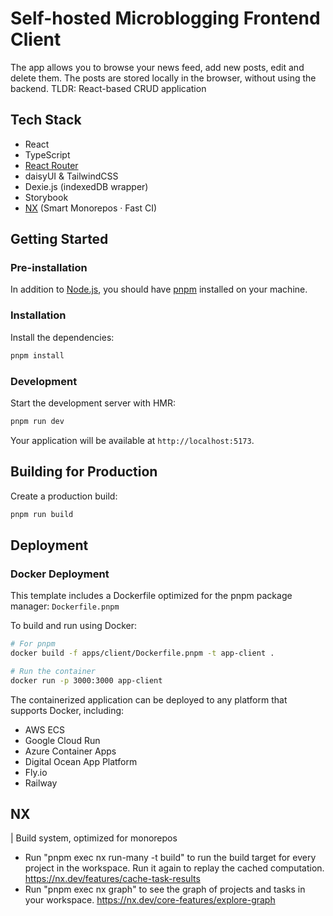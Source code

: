 # Self-hosted Microblogging Frontend Client

The app allows you to browse your news feed, add new posts, edit and delete them. The posts are stored locally in the browser, without using the backend. TLDR: React-based CRUD application

## Tech Stack

- React
- TypeScript
- [React Router](https://reactrouter.com/)
- daisyUI & TailwindCSS
- Dexie.js (indexedDB wrapper)
- Storybook
- [NX](https://nx.dev) (Smart Monorepos · Fast CI)

## Getting Started

### Pre-installation

In addition to [Node.js](https://nodejs.org/en/download/package-manager/all#fnm), you should have [pnpm](https://pnpm.io) installed on your machine.

### Installation

Install the dependencies:

```sh
pnpm install
```

### Development

Start the development server with HMR:

```sh
pnpm run dev
```

Your application will be available at `http://localhost:5173`.

## Building for Production

Create a production build:

```sh
pnpm run build
```

## Deployment

### Docker Deployment

This template includes a Dockerfile optimized for the pnpm package manager: `Dockerfile.pnpm`

To build and run using Docker:

```sh
# For pnpm
docker build -f apps/client/Dockerfile.pnpm -t app-client .

# Run the container
docker run -p 3000:3000 app-client
```

The containerized application can be deployed to any platform that supports Docker, including:

- AWS ECS
- Google Cloud Run
- Azure Container Apps
- Digital Ocean App Platform
- Fly.io
- Railway

## NX

| Build system, optimized for monorepos

- Run "pnpm exec nx run-many -t build" to run the build target for every project in the workspace. Run it again to replay the cached computation. https://nx.dev/features/cache-task-results
- Run "pnpm exec nx graph" to see the graph of projects and tasks in your workspace. https://nx.dev/core-features/explore-graph
